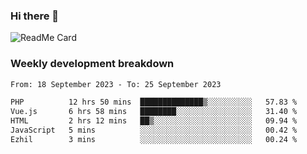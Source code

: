 ### Hi there 👋

<!--
**itzcy/itzcy** is a ✨ _special_ ✨ repository because its `README.md` (this file) appears on your GitHub profile.

Here are some ideas to get you started:

- 🔭 I’m currently working on ...
- 🌱 I’m currently learning ...
- 👯 I’m looking to collaborate on ...
- 🤔 I’m looking for help with ...
- 💬 Ask me about ...
- 📫 How to reach me: ...
- 😄 Pronouns: ...
- ⚡ Fun fact: ...
-->
![ReadMe Card](https://github-readme-stats.vercel.app/api?username=itzcy&show_icons=true&title_color=2d3198&icon_color=797cb8&text_color=24292e&bg_color=f6f8fa)

### Weekly development breakdown
<!--START_SECTION:waka-->

```txt
From: 18 September 2023 - To: 25 September 2023

PHP          12 hrs 50 mins  ██████████████▒░░░░░░░░░░   57.83 %
Vue.js       6 hrs 58 mins   ████████░░░░░░░░░░░░░░░░░   31.40 %
HTML         2 hrs 12 mins   ██▒░░░░░░░░░░░░░░░░░░░░░░   09.94 %
JavaScript   5 mins          ░░░░░░░░░░░░░░░░░░░░░░░░░   00.42 %
Ezhil        3 mins          ░░░░░░░░░░░░░░░░░░░░░░░░░   00.24 %
```

<!--END_SECTION:waka-->
